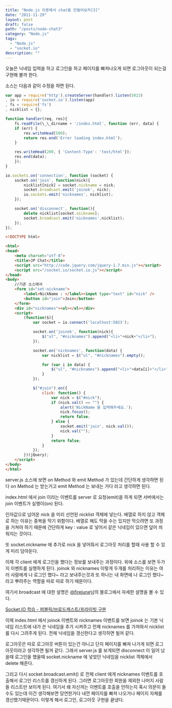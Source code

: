 ```yaml
---
title: "Node.js 이용해서 chat을 만들어보자[3]"
date: "2011-11-29"
layout: post
draft: false
path: "/posts/node-chat3"
category: "Node.js"
tags: 
  - "Node.js"
  - "socket.io"
description: ""  
---
```


오늘은 닉네임 입력을 하고 로그인을 하고 페이지를 빠져나오게 되면 로그아웃이 되는걸 구현해 볼까 한다.

소스는 다음과 같이 수정을 하면 된다.

```js
var app = require('http').createServer(handler).listen(5023)
, io = require('socket.io').listen(app)
, fs = require('fs')
, nicklist = {};

function handler(req, res){
	fs.readFile(\_\_dirname + '/index.html', function (err, data) {
	if (err) {
		res.writeHead(500);
		return res.end('Error loading index.html');
	}

	res.writeHead(200, { 'Content-Type': 'text/html'});
	res.end(data);
	});
}

io.sockets.on('connection', function (socket) {
	socket.on('join', function(nick){
		nicklist[nick] = socket.nickname = nick;
		socket.broadcast.emit('joinok', nick);
		io.sockets.emit('nicknames', nicklist);
	});

	socket.on('disconnect', function(){
		delete nicklist[socket.nickname];
		socket.broadcast.emit('nicknames',nicklist);
	});
});
```

```html
<!DOCTYPE html>

<html>
<head>
	<meta charset="utf-8">
	<title>JP Chat</title>
	<script src="http://code.jquery.com/jquery-1.7.min.js"></script>
	<script src="/socket.io/socket.io.js"></script>
</head>
<body>
	//기존 소스에서
	<form id="set-nickname">
		<label>NickName : </label><input type="text" id="nick" />
		<button id="join">Join</button>
	</form>
	<div id="nicknames"><ul></ul></div>
	<script>
    	(function($){
			var socket = io.connect('localhost:5023');

    		socket.on('joinok', function(nick){
    			$("ul", "#nicknames").append("<li>"+nick+"</li>");
    		});

    		socket.on('nicknames', function(data) {
    			var nicklist = $("ul", "#nicknames").empty();

    			for (var i in data) {
    				$("ul", "#nicknames").append("<li>"+data[i]+"</li>");
    			}
    		});

    		$("#join").on({
    			click: function() {
    				var nick = $("#nick");
    				if (nick.val() == "") {
    					alert('NickName 을 입력해주세요.');
    					nick.focus();
    					return false;
    				} else {
    					socket.emit('join', nick.val());
    					nick.val("");
    				}
    				return false;
    			}
    		});
    	})(jQuery);
    </script>
</body>
</html>
```

server.js 소스에 보면 on Method 와 emit Method 가 있는데 간단하게 생각하면 된다 on Method 는 받는거고 emit Method 는 보내는 거다 라고 생각하면 된다.

index.html 에서 join 이라는 이벤트를 server 로 요청(emit)을 하게 되면 서버에서는 join 이벤트가 실행이(on) 된다.

인자값으로 넘어온 nick 을 미리 선언된 nicklist 객체에 넣는다. 배열로 하지 않고 객체로 하는 이유는 중복을 막기 위함이다. 배열로 해도 막을 수는 있지만 막으려면 또 과정을 거쳐야 하기 때문에 간단하게 key : value 로 넣어서 같은 닉네임이 있으면 덮어 씌워지는 것이다.

또 socket.nickname 에 추가로 nick 을 넣어줘서 로그아웃 처리를 할때 사용 할 수 있게 미리 담아둔다.

이제 각 client 에게 로그인을 했다는 정보를 보내주는 과정이다. 위에 소스를 보면 두가지 이벤트를 실행하게 된다. joinok 와 nicknames 이렇게 두개를 처리하는 이유는 여러 사람에게 나 로그인 했다~ 라고 보내주는것과 또 하나는 내 화면에 나 로그인 했다~ 라고 뿌려주는 역할을 따로 따로 하기 때문이다.

여기서 broadcast 에 대한 설명은 [@firejune](https://twitter.com/#!/firejune '@firejune')님의 블로그에서 자세한 설명을 볼 수 있다.

[Socket.IO 학습 - 퍼블릭/브로드캐스트/프라이빗 구분](http://firejune.com/1700 'Socket.IO 학습 - 퍼블릭/브로드캐스트/프라이빗 구분')

이제 index.html 에서 joinok 이벤트와 nicknames 이벤트를 보면 joinok 는 기본 닉네임 리스트에 내가 쓴 닉네임을 추가 시켜주고 전체 nicknames 를 가져와서 nicklist 를 다시 그려주게 된다. 전체 닉네임을 갱신한다고 생각하면 될꺼 같다.

로그아웃은 따로 로그아웃 버튼이 있는건 아니고 단지 페이지를 빠져 나가게 되면 로그아웃이라고 생각하면 될꺼 같다. 그래서 server.js 를 보게되면 disconnect 이 일어 났을때 로그인을 했을때 socket.nickname 에 넣었던 닉네임을 nicklist 객체에서 delete 해준다.

그리고 다시 socket.broadcast.emit() 로 전체 client 에게 nicknames 이벤트를 호출해서 로그인 리스트를 갱신하게 된다. 그러면 로그아웃한 회원을 제외한 나머지 사람들 리스트만 보이게 된다. 여기서 왜 자신꺼는 이벤트를 호출을 안하는지 혹시 의문이 들수도 있는데 이건 생각해보면 당연한거다 내껀 페이지를 빠져 나오거나 페이지 자체를 갱신했기때문이다. 이렇게 해서 로그인, 로그아웃 구현을 끝냈다.
